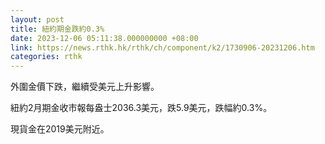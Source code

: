 ```yaml
---
layout: post
title: 紐約期金跌約0.3%
date: 2023-12-06 05:11:38.000000000 +08:00
link: https://news.rthk.hk/rthk/ch/component/k2/1730906-20231206.htm
categories: rthk
---
```


外圍金價下跌，繼續受美元上升影響。

紐約2月期金收市報每盎士2036.3美元，跌5.9美元，跌幅約0.3%。

現貨金在2019美元附近。
